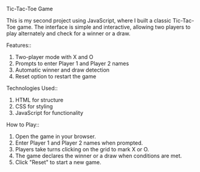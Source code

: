 Tic-Tac-Toe Game

This is my second project using JavaScript, where I built a classic Tic-Tac-Toe game.
The interface is simple and interactive, allowing two players to play alternately and check for a winner or a draw.

Features::
1. Two-player mode with X and O
2. Prompts to enter Player 1 and Player 2 names
3. Automatic winner and draw detection
4. Reset option to restart the game

Technologies Used::
1. HTML for structure
2. CSS for styling
3. JavaScript for functionality

How to Play::

1. Open the game in your browser.
2. Enter Player 1 and Player 2 names when prompted.
3. Players take turns clicking on the grid to mark X or O.
4. The game declares the winner or a draw when conditions are met.
5. Click "Reset" to start a new game.

